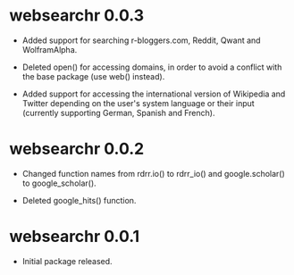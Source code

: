 # websearchr 0.0.3

* Added support for searching r-bloggers.com, Reddit, Qwant and WolframAlpha.

* Deleted open() for accessing domains, in order to avoid a conflict with the base package (use web() instead).

* Added support for accessing the international version of Wikipedia and Twitter depending on the user's system language or their input (currently supporting German, Spanish and French).


# websearchr 0.0.2

* Changed function names from rdrr.io() to rdrr_io() and google.scholar() to google_scholar().

* Deleted google_hits() function.


# websearchr 0.0.1

* Initial package released.
